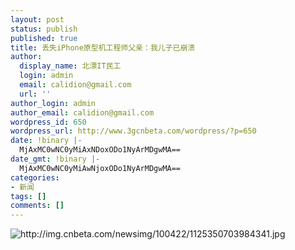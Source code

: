 ```yaml
---
layout: post
status: publish
published: true
title: 丢失iPhone原型机工程师父亲：我儿子已崩溃
author:
  display_name: 北漂IT民工
  login: admin
  email: calidion@gmail.com
  url: ''
author_login: admin
author_email: calidion@gmail.com
wordpress_id: 650
wordpress_url: http://www.3gcnbeta.com/wordpress/?p=650
date: !binary |-
  MjAxMC0wNC0yMiAxNDoxODo1NyArMDgwMA==
date_gmt: !binary |-
  MjAxMC0wNC0yMiAwNjoxODo1NyArMDgwMA==
categories:
- 新闻
tags: []
comments: []
---
```

<p><img src="http:&#47;&#47;img.cnbeta.com&#47;newsimg&#47;100422&#47;1125350703984341.jpg" alt="http:&#47;&#47;img.cnbeta.com&#47;newsimg&#47;100422&#47;1125350703984341.jpg" &#47;></p>
